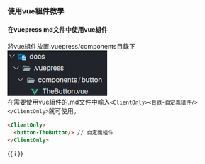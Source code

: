 ### 使用vue組件教學
#### 在vuepress md文件中使用vue組件
將vue組件放置.vuepress/components目錄下  
![vueComponents](./../../.vuepress/public/common/vuecomponents.png)  
在需要使用vue組件的.md文件中輸入`<ClientOnly><目錄-自定義組件/></ClientOnly>`就可使用。

```md
<ClientOnly>
  <button-TheButton/> // 自定義組件
</ClientOnly>
```

<ClientOnly>
  <button-TheButton/>  <!--這是vue自訂義組件--> 
</ClientOnly>


<ClientOnly>
  <menu-drinkMenu/>
</ClientOnly>

<span v-for="i in 3">{{ i }} </span>  
